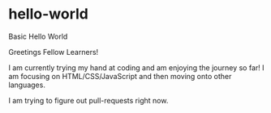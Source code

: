 # hello-world
Basic Hello World

Greetings Fellow Learners!

I am currently trying my hand at coding and am enjoying the journey so far!
I am focusing on HTML/CSS/JavaScript and then moving onto other languages.


I am trying to figure out pull-requests right now.
